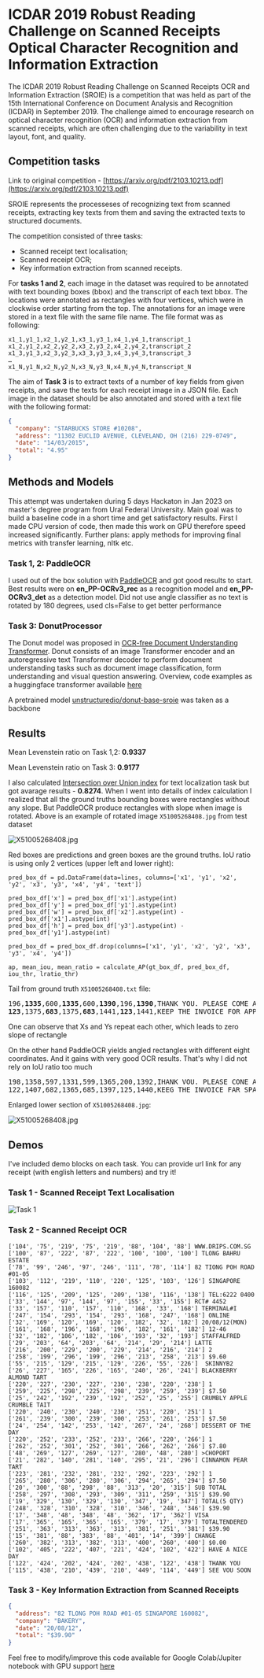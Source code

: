 # ICDAR 2019 Robust Reading Challenge on Scanned Receipts Optical Character Recognition and Information Extraction

The ICDAR 2019 Robust Reading Challenge on Scanned Receipts OCR and Information Extraction (SROIE) is a competition that was held as part of the 15th International Conference on Document Analysis and Recognition (ICDAR) in September 2019. The challenge aimed to encourage research on optical character recognition (OCR) and information extraction from scanned receipts, which are often challenging due to the variability in text layout, font, and quality.

## Competition tasks

Link to original competition - [https://arxiv.org/pdf/2103.10213.pdf](https://arxiv.org/pdf/2103.10213.pdf)

SROIE represents the processeses of recognizing text from scanned receipts, extracting key texts from them and saving the extracted texts to structured documents.

The competition consisted of three tasks:
- Scanned receipt text localisation;
- Scanned receipt OCR;
- Key information extraction from scanned receipts.

For **tasks 1 and 2**, each image in the dataset was required to be annotated with text bounding boxes (bbox) and the transcript of each text bbox. The locations were annotated as rectangles with four vertices, which were in clockwise order starting from the top. The annotations for an image were stored in a text file with the same file name. The file format was as following:

```
x1_1,y1_1,x2_1,y2_1,x3_1,y3_1,x4_1,y4_1,transcript_1
x1_2,y1_2,x2_2,y2_2,x3_2,y3_2,x4_2,y4_2,transcript_2
x1_3,y1_3,x2_3,y2_3,x3_3,y3_3,x4_3,y4_3,transcript_3
…
x1_N,y1_N,x2_N,y2_N,x3_N,y3_N,x4_N,y4_N,transcript_N
```
The aim of **Task 3** is to extract texts of a number of key fields from given receipts, and save the texts for each receipt image in a JSON file. Each image in the dataset should be also annotated and stored with a text file with the following format:

```json
{
  "company": "STARBUCKS STORE #10208",
  "address": "11302 EUCLID AVENUE, CLEVELAND, OH (216) 229-0749",
  "date": "14/03/2015",
  "total": "4.95"
}
```

## Methods and Models

This attempt was undertaken during 5 days Hackaton in Jan 2023 on master's degree program from Ural Federal University. Main goal was to build a baseline code in a short time and get satisfactory results. First I made CPU version of code, then made this work on GPU therefore speed increased significantly. Further plans: apply methods for improving final metrics with transfer learning, nltk etc.

### Task 1, 2: PaddleOCR

I used out of the box solution with [PaddleOCR](https://github.com/PaddlePaddle/PaddleOCR) and got good results to start. Best results were on **en_PP-OCRv3_rec** as a recognition model and **en_PP-OCRv3_det** as a detection model. Did not use angle classifier as no text is rotated by 180 degrees, used cls=False to get better performance

### Task 3: DonutProcessor

The Donut model was proposed in [OCR-free Document Understanding Transformer](https://arxiv.org/abs/2111.15664). Donut consists of an image Transformer encoder and an autoregressive text Transformer decoder to perform document understanding tasks such as document image classification, form understanding and visual question answering. Overview, code examples as a huggingface transformer available [here](https://huggingface.co/docs/transformers/main/en/model_doc/donut)

A pretrained model [unstructuredio/donut-base-sroie](https://huggingface.co/unstructuredio/donut-base-sroie) was taken as a backbone

## Results

Mean Levenstein ratio on Task 1,2: **0.9337**

Mean Levenstein ratio on Task 3:   **0.9177**

I also calculated [Intersection over Union index](https://en.wikipedia.org/wiki/Jaccard_index) for text localization task but got avarage results - **0.8274**. When I went into details of index calculation I realized that all the ground truths bounding boxes were rectangles without any slope. But PaddleOCR produce rectangles with slope when image is rotated. Above is an example of rotated image `X51005268408.jpg` from test dataset

![X51005268408.jpg](img/X51005268408_part.png)

Red boxes are predictions and green boxes are the ground truths. IoU ratio is using only 2 vertices (upper left and lower right):

```
pred_box_df = pd.DataFrame(data=lines, columns=['x1', 'y1', 'x2', 'y2', 'x3', 'y3', 'x4', 'y4', 'text'])

pred_box_df['x'] = pred_box_df['x1'].astype(int)
pred_box_df['y'] = pred_box_df['y1'].astype(int)
pred_box_df['w'] = pred_box_df['x2'].astype(int) - pred_box_df['x1'].astype(int)
pred_box_df['h'] = pred_box_df['y3'].astype(int) - pred_box_df['y1'].astype(int)

pred_box_df = pred_box_df.drop(columns=['x1', 'y1', 'x2', 'y2', 'x3', 'y3', 'x4', 'y4'])

ap, mean_iou, mean_ratio = calculate_AP(gt_box_df, pred_box_df, iou_thr, lratio_thr)
```

Tail from ground truth `X51005268408.txt` file:

<pre>
196,<b>1335</b>,600,<b>1335</b>,600,<b>1390</b>,196,<b>1390</b>,THANK YOU. PLEASE COME AGAIN
<b>123</b>,1375,<b>683</b>,1375,<b>683</b>,1441,<b>123</b>,1441,KEEP THE INVOICE FOR APPLICABLE RETURNS
</pre>

One can observe that Xs and Ys repeat each other, which leads to zero slope of rectangle

On the other hand PaddleOCR yields angled rectangles with different eight coordinates. And it gains with very good OCR results. That's why I did not rely on IoU ratio too much

<pre>
198,1358,597,1331,599,1365,200,1392,IHANK VOU. PLEASE CONE AOAIN
122,1407,682,1365,685,1397,125,1440,KEEG THE INVOICE FAR SPALICEBLE RETURNS
</pre>

Enlarged lower section of `X51005268408.jpg`:

![X51005268408.jpg](img/X51005268408_part_2.png)

## Demos

I've included demo blocks on each task. You can provide url link for any receipt (with english letters and numbers) and try it!

### Task 1 - Scanned Receipt Text Localisation

![Task 1](img/random_receipt_2.png)

### Task 2 - Scanned Receipt OCR

```
['104', '75', '219', '75', '219', '88', '104', '88'] WWW.DRIPS.COM.SG
['100', '87', '222', '87', '222', '100', '100', '100'] TLONG BAHRU ESTATE
['78', '99', '246', '97', '246', '111', '78', '114'] 82 TIONG POH ROAD #01-05
['103', '112', '219', '110', '220', '125', '103', '126'] SINGAPORE 160082
['116', '125', '209', '125', '209', '138', '116', '138'] TEL:6222 0400
['33', '144', '97', '144', '97', '155', '33', '155'] RCT# 4452
['33', '157', '110', '157', '110', '168', '33', '168'] TERMINAL#I
['247', '154', '293', '154', '293', '168', '247', '168'] ONLINE
['32', '169', '120', '169', '120', '182', '32', '182'] 20/08/12(MON)
['161', '168', '196', '168', '196', '182', '161', '182'] 12-46
['32', '182', '106', '182', '106', '193', '32', '193'] STAFFALFRED
['29', '203', '64', '203', '64', '214', '29', '214'] LATTE
['216', '200', '229', '200', '229', '214', '216', '214'] 2
['258', '199', '296', '199', '296', '213', '258', '213'] $9.60
['55', '215', '129', '215', '129', '226', '55', '226']  SKINNYB2
['26', '227', '165', '226', '165', '240', '26', '241'] BLACKBERRY ALMOND TART
['220', '227', '230', '227', '230', '238', '220', '238'] 1
['259', '225', '298', '225', '298', '239', '259', '239'] $7.50
['25', '242', '192', '239', '192', '252', '25', '255'] CRUMBLY APPLE CRUMBLE TAIT
['220', '240', '230', '240', '230', '251', '220', '251'] 1
['261', '239', '300', '239', '300', '253', '261', '253'] $7.50
['24', '254', '142', '253', '142', '267', '24', '268'] DESSERT OF THE DAY
['220', '252', '233', '252', '233', '266', '220', '266'] 1
['262', '252', '301', '252', '301', '266', '262', '266'] $7.80
['48', '269', '127', '269', '127', '280', '48', '280'] >CHOPORT
['21', '282', '140', '281', '140', '295', '21', '296'] CINNAMON PEAR TART
['223', '281', '232', '281', '232', '292', '223', '292'] 1
['265', '280', '306', '280', '306', '294', '265', '294'] $7.50
['20', '300', '88', '298', '88', '313', '20', '315'] SUB TOTAL
['258', '297', '308', '293', '309', '311', '259', '315'] $39.90
['19', '329', '130', '329', '130', '347', '19', '347'] TOTAL(5 QTY)
['248', '328', '310', '328', '310', '346', '248', '346'] $39.90
['17', '348', '48', '348', '48', '362', '17', '362'] VISA
['17', '365', '165', '365', '165', '379', '17', '379'] TOTALTENDERED
['251', '363', '313', '363', '313', '381', '251', '381'] $39.90
['15', '381', '88', '383', '88', '401', '14', '399'] CHANGE
['260', '382', '313', '382', '313', '400', '260', '400'] $0.00
['102', '405', '222', '407', '221', '424', '102', '422'] HAVE A NICE DAY
['122', '424', '202', '424', '202', '438', '122', '438'] THANK YOU
['115', '438', '210', '439', '210', '449', '114', '449'] SEE VOU SOON
```

### Task 3 - Key Information Extraction from Scanned Receipts

```json
{
  "address": "82 TLONG POH ROAD #01-05 SINGAPORE 160082",
  "company": "BAKERY",
  "date": "20/08/12",
  "total": "$39.90"
}
```

Feel free to modify/improve this code available for Google Colab/Jupiter notebook with GPU support [here](./ICDAR_2019_SROIE.ipynb)
